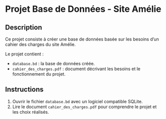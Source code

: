 # Projet Base de Données - Site Amélie

## Description
Ce projet consiste à créer une base de données basée sur les besoins d’un cahier des charges du site Amélie. 

Le projet contient :
- `database.bd` : la base de données créée.
- `cahier_des_charges.pdf` : document décrivant les besoins et le fonctionnement du projet.

## Instructions
1. Ouvrir le fichier `database.bd` avec un logiciel compatible SQLite.
2. Lire le document `cahier_des_charges.pdf` pour comprendre le projet et les choix réalisés.
